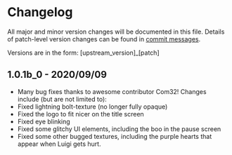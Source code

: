 # Changelog
All major and minor version changes will be documented in this file. Details of
patch-level version changes can be found in [commit messages](../../commits/master).

Versions are in the form: \[upstream_version\]_\[patch\]

## 1.0.1b_0 - 2020/09/09
- Many bug fixes thanks to awesome contributor Com32! Changes include (but are not limited to):
- Fixed lightning bolt-texture (no longer fully opaque)
- Fixed the logo to fit nicer on the title screen
- Fixed eye blinking
- Fixed some glitchy UI elements, including the boo in the pause screen
- Fixed some other bugged textures, including the purple hearts that appear when Luigi gets hurt.
